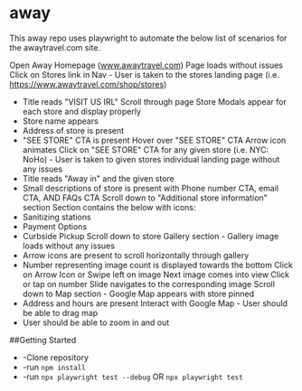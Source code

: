 # away

This away repo uses playwright to automate the below list of scenarios for the awaytravel.com site. 

Open Away Homepage (www.awaytravel.com)		Page loads without issues
Click on Stores link in Nav		- User is taken to the stores landing page (i.e. https://www.awaytravel.com/shop/stores)
- Title reads "VISIT US IRL"
Scroll through page		Store Modals appear for each store and display properly
- Store name appears
- Address of store is present
- "SEE STORE" CTA is present
Hover over "SEE STORE" CTA		Arrow icon animates
Click on "SEE STORE" CTA for any given store (i.e. NYC: NoHo)		- User is taken to given stores individual landing page without any issues
- Title reads "Away in" and the given store
- Small descriptions of store is present with Phone number CTA, email CTA, AND FAQs CTA
Scroll down to "Additional store information" section		Section contains the below with icons:
- Sanitizing stations
- Payment Options
- Curbside Pickup
Scroll down to store Gallery section		- Gallery image loads without any issues
- Arrow icons are present to scroll horizontally through gallery
- Number representing image count is displayed towards the bottom
Click on Arrow Icon or Swipe left on image		Next image comes into view
Click or tap on number		Slide navigates to the corresponding image
Scroll down to Map section		- Google Map appears with store pinned
- Address and hours are present
Interact with Google Map		- User should be able to drag map
- User should be able to zoom in and out


##Getting Started
*	-Clone repository
*	-run `npm install`
*	-run `npx playwright test --debug` OR `npx playwright test`